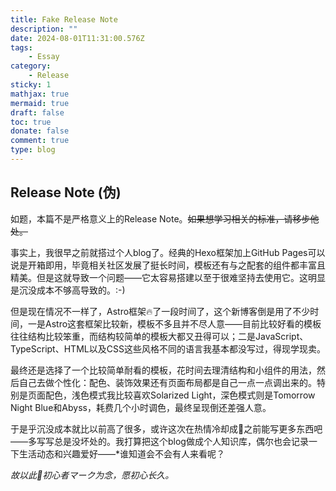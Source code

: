 ```yaml
---
title: Fake Release Note
description: ""
date: 2024-08-01T11:31:00.576Z
tags:
    - Essay
category:
    - Release
sticky: 1
mathjax: true
mermaid: true
draft: false
toc: true
donate: false
comment: true
type: blog
---
```

## Release Note (伪)

如题，本篇不是严格意义上的Release Note。~~如果想学习相关的标准，请移步他处。~~

事实上，我很早之前就搭过个人blog了。经典的Hexo框架加上GitHub Pages可以说是开箱即用，毕竟相关社区发展了挺长时间，模板还有与之配套的组件都丰富且精美。但是这就导致一个问题——它太容易搭建以至于很难坚持去使用它。这明显是沉没成本不够高导致的。:-)

但是现在情况不一样了，Astro框架🔥了一段时间了，这个新博客倒是用了不少时间，一是Astro这套框架比较新，模板不多且并不尽人意——目前比较好看的模板往往结构比较笨重，而结构较简单的模板大都又丑得可以；二是JavaScript、TypeScript、HTML以及CSS这些风格不同的语言我基本都没写过，得现学现卖。

最终还是选择了一个比较简单耐看的模板，花时间去理清结构和小组件的用法，然后自己去做个性化：配色、装饰效果还有页面布局都是自己一点一点调出来的。特别是页面配色，浅色模式我比较喜欢Solarized Light，深色模式则是Tomorrow Night Blue和Abyss，耗费几个小时调色，最终呈现倒还差强人意。

于是乎沉没成本就比以前高了很多，或许这次在热情冷却成🧊之前能写更多东西吧——多写写总是没坏处的。我打算把这个blog做成个人知识库，偶尔也会记录一下生活动态和兴趣爱好——*谁知道会不会有人来看呢？

*故以此🔰初心者マーク为念，愿初心长久。*

